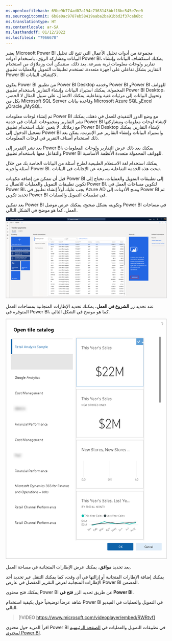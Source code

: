 ```yaml
---
ms.openlocfilehash: 69be9b774ad07a194c7363143bbf18bc545e7ee0
ms.sourcegitcommit: 6b8e0ac9787eb58419aaba2ba91bbd2f37cab6bc
ms.translationtype: HT
ms.contentlocale: ar-SA
ms.lasthandoff: 01/12/2022
ms.locfileid: "7966670"
---
```

يعتبر Microsoft Power BI مجموعة من أدوات تحليل الأعمال التي تتيح لك تحليل البيانات ومشاركة الرؤى. باستخدام أدوات Power BI، يمكنك استكشاف البيانات وإنشاء تقارير ولوحات معلومات ثرية بسرعة. بعد ذلك، ستتمكن أنت وزملاؤك من استخدام التقارير بشكل تفاعلي على أجهزة متعددة. تستخدم تطبيقات التمويل والعمليات تطبيق Power BI لاكتشاف البيانات.

يتكون Power BI من تطبيق Power BI Desktop وخدمة Power BI وPower BI للهواتف المحمولة. يمكنك استيراد البيانات وإنشاء التقارير باستخدام تطبيق Power BI Desktop، وتحويل البيانات إلى مرئيات غنية وتفاعلية. يمكنك الاتصال، على سبيل المثال لا الحصر، بكل من Microsoft SQL Server وقاعدة بيانات Microsoft Azure SQL وExcel وOracle وMySQL.

تم إنشاء لوحات معلومات Power BI مع وضع الدور التنفيذي للعمل في ذهنك.
يمكنك نشر التقارير ومجموعات البيانات في خدمة Power BI لإنشاء لوحات معلومات ومشاركتها مع زملائك. لا يتعين عليك استخدام تطبيق Power BI Desktop لإنشاء التقارير. يمكنك تسجيل الدخول إلى Power BI واستيراد البيانات وإنشاء التقارير عبر الإنترنت. يمكن بعد ذلك استخدام أصناف التقرير في لوحات المعلومات.

بعد نشر التقرير إلى Power BI، يمكنك بعد ذلك عرض التقارير ولوحات المعلومات والتفاعل معها باستخدام تطبيق Power BI للهواتف المحمولة متعددة الأنظمة الأساسية.

يمكنك استخدام لغة الاستعلام الطبيعية لطرح أسئلة من البيانات الخاصة بك من خلال أسئلة وأجوبة Power BI. تبحث هذه الخدمة التفاعلية بسرعة عن الإجابات في البيانات.

قبل أن تتمكن من إضافة مكونات Power BI إلى تطبيقات التمويل والعمليات، تحتاج إلى تكوين تطبيقات التمويل والعمليات للاتصال بـ Power BI. لتكوين مساحات العمل في Power BI، يجب عليك أولاً إنشاء تطبيق في Azure AD ومنح الأذونات إلى Power BI ثم تحديد تكوين Power BI في تطبيقات التمويل والعمليات.

بعد تمكين Power BI وتكوينه بشكل صحيح، يمكنك عرض موصل Power BI في مساحات العمل، كما هو موضح في الشكل التالي.

[![لقطة شاشة تعرض موصل Power BI في مساحة عمل.](../media/power-bi-1.png)](../media/power-bi-1.png#lightbox)

عند تحديد زر **الشروع في العمل**، يمكنك تحديد الإطارات المتجانبة بمساحات العمل المتوفرة في Power BI، كما هو موضح في الشكل التالي.

![لقطة شاشة لصفحة فتح كتالوج التجانب.](../media/power-bi-2.png)

بعد تحديد **موافق**، يمكنك عرض الإطارات المتجانبة في مساحة العمل.

يمكنك إضافة الإطارات المتجانبة أو إزالتها في أي وقت، كما يمكنك التنقل عبر تحديد أحد الإطارات المتجانبة لعرض التقرير المفصل في عارض Power BI المضمن.

يمكنك فتح محتوى Power BI عن طريق تحديد الزر **فتح في Power BI**.

شاهد عرضاً توضيحياً حول بكيفية استخدام Power BI في التمويل والعمليات في الفيديو التالي.

> [!VIDEO https://www.microsoft.com/videoplayer/embed/RWRtvf]

اقرأ المزيد حول محتوى Power BI في تطبيقات التمويل والعمليات في [الصفحة الرئيسية لمحتوى Power BI](/dynamics365/fin-ops-core/dev-itpro/analytics/power-bi-home-page?azure-portal=true&toc=%2Ffin-and-ops%2Ftoc.json).

